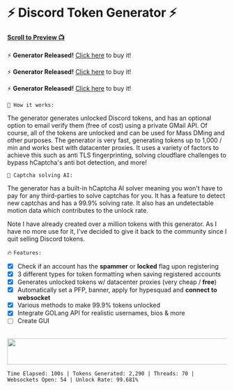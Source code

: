 # ⚡ Discord Token Generator ⚡
 
**<a href="#preview">Scroll to Preview 📺</a>**
<br><br>
⚡ **Generator Released!** [Click here](https://discordtools.bgng.io/product/discord-token-generator-BloxToolz) to buy it!
 
⚡ **Generator Released!** [Click here](https://discordtools.bgng.io/product/discord-token-generator-BloxToolz) to buy it!
 
⚡ **Generator Released!** [Click here](https://discordtools.bgng.io/product/discord-token-generator-BloxToolz) to buy it!
<br><br>
`📝 How it works:`
 
The generator generates unlocked Discord tokens, and has an optional option to email verify them (free of cost) using a private GMail API. Of course, all of the tokens are unlocked and can be used for Mass DMing and other purposes. The generator is very fast, generating tokens up to 1,000 / min and works best with datacenter proxies. It uses a variety of factors to achieve this such as anti TLS fingerprinting, solving cloudflare challenges to bypass hCaptcha's anti bot detection, and more!
 
`🤖 Captcha solving AI:`
 
The generator has a built-in hCaptcha AI solver meaning you won't have to pay for any third-parties to solve captchas for you. It has a feature to detect new captchas and has a 99.9% solving rate. It also has an undetectable motion data which contributes to the unlock rate.
 
Note I have already created over a million tokens with this generator. As I have no more use for it, I've decided to give it back to the community since I quit selling Discord tokens.
 
🔥 `Features:`
<br>
- [x] Check if an account has the **spammer** or **locked** flag upon registering
- [x] 3 different types for token formatting when saving registered accounts
- [x] Generates unlocked tokens w/ datacenter proxies (very cheap / **free**)
- [x] Automatically set a PFP, banner, apply for hypesquad and **connect to websocket**
- [x] Various methods to make 99.9% tokens unlocked
- [x] Integrate GOLang API for realistic usernames, bios & more
- [ ] Create GUI
<br />
 
 <div id="preview"></div>
 
 <img src="https://imagedelivery.net/A5gbiev6F8AaBvp6M146Kw/06595497-b5a0-4813-1a44-e681bbb8f100/w=1500" width="1000" height="60">
 
```dif
Time Elapsed: 100s | Tokens Generated: 2,290 | Threads: 70 | Websockets Open: 54 | Unlock Rate: 99.681%
